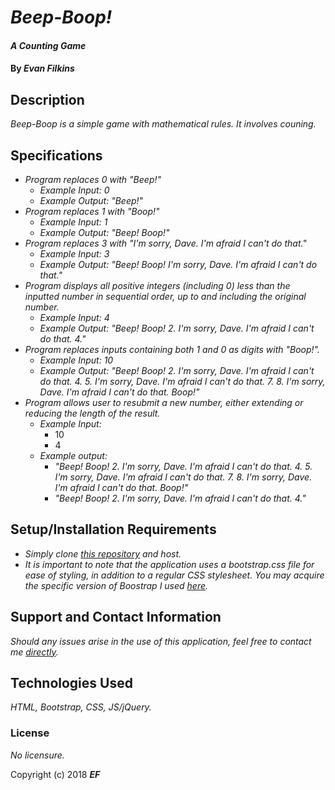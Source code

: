 # _Beep-Boop!_

#### _A Counting Game_

#### By _**Evan Filkins**_

## Description

_Beep-Boop is a simple game with mathematical rules. It involves couning._

## Specifications
* _Program replaces 0 with "Beep!"_
  * _Example Input: 0_
  * _Example Output: "Beep!"_
* _Program replaces 1 with "Boop!"_
  * _Example Input: 1_
  * _Example Output: "Beep! Boop!"_
* _Program replaces 3 with "I'm sorry, Dave. I'm afraid I can't do that."_
  * _Example Input: 3_
  * _Example Output: "Beep! Boop! I'm sorry, Dave. I'm afraid I can't do that."_
* _Program displays all positive integers (including 0) less than the inputted number in sequential order, up to and including the original number._
  * _Example Input: 4_
  * _Example Output: "Beep! Boop! 2. I'm sorry, Dave. I'm afraid I can't do that. 4."_
* _Program replaces inputs containing both 1 and 0 as digits with "Boop!"._
  * _Example Input: 10_
  * _Example Output: "Beep! Boop! 2. I'm sorry, Dave. I'm afraid I can't do that. 4. 5. I'm sorry, Dave. I'm afraid I can't do that. 7. 8. I'm sorry, Dave. I'm afraid I can't do that. Boop!"_
* _Program allows user to resubmit a new number, either extending or reducing the length of the result._
  * _Example Input:_
    * 10
    * 4
  * _Example output:_
    * _"Beep! Boop! 2. I'm sorry, Dave. I'm afraid I can't do that. 4. 5. I'm sorry, Dave. I'm afraid I can't do that. 7. 8. I'm sorry, Dave. I'm afraid I can't do that. Boop!"_
    * _"Beep! Boop! 2. I'm sorry, Dave. I'm afraid I can't do that. 4."_



## Setup/Installation Requirements
* _Simply clone [this repository](https://github.com/GrumpyEwok/beep-boop.git) and host._
* _It is important to note that the application uses a bootstrap.css file for ease of styling, in addition to a regular CSS stylesheet. You may acquire the specific version of Boostrap I used [here](https://getbootstrap.com/docs/4.1/getting-started/download/)._

## Support and Contact Information
_Should any issues arise in the use of this application, feel free to contact me [directly](mailto:evanfilkins@gmail.com)._


## Technologies Used

_HTML, Bootstrap, CSS, JS/jQuery._

### License

*No licensure.*

Copyright (c) 2018 **_EF_**
